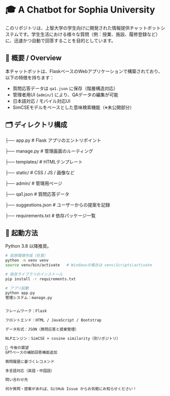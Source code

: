 # 🎓 A Chatbot for Sophia University

このリポジトリは、上智大学の学生向けに開発された情報提供チャットボットシステムです。学生生活における様々な質問（例：授業、施設、履修登録など）に、迅速かつ自動で回答することを目的としています。

## 📌 概要 / Overview

本チャットボットは、FlaskベースのWebアプリケーションで構築されており、以下の特徴を持ちます：

- 質問応答データは `qa1.json` に保存（階層構造対応）
- 管理者用UI (`admin/`) により、QAデータの編集が可能
- 日本語対応 / モバイル対応UI
- SimCSEモデルをベースとした意味検索機能（※未公開部分）

## 🗂️ ディレクトリ構成

├── app.py # Flask アプリのエントリポイント

├── manage.py # 管理画面のルーティング

├── templates/ # HTMLテンプレート

├── static/ # CSS / JS / 画像など

├── admin/ # 管理用ページ

├── qa1.json # 質問応答データ

├── suggestions.json # ユーザーからの提案を記録

├── requirements.txt # 依存パッケージ一覧



## 🚀 起動方法

Python 3.8 以降推奨。

```bash
# 仮想環境作成（任意）
python -m venv venv
source venv/bin/activate   # Windowsの場合は venv\Scripts\activate

# 依存ライブラリのインストール
pip install -r requirements.txt

# アプリ起動
python app.py
管理システム：manage.py


フレームワーク：Flask

フロントエンド：HTML / JavaScript / Bootstrap

データ形式：JSON（質問応答と提案管理）

NLPエンジン：SimCSE + cosine similarity（別リポジトリ）

📒 今後の展望
GPTベースの補助回答機能追加

質問履歴に基づくレコメンド

多言語対応（英語・中国語）

問い合わせ先

何か質問・提案があれば、GitHub Issue からお気軽にお知らせください！

